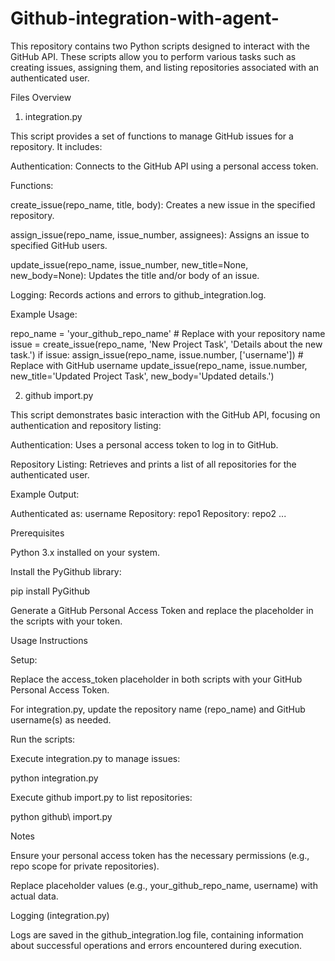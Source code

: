 # Github-integration-with-agent-

This repository contains two Python scripts designed to interact with the GitHub API. These scripts allow you to perform various tasks such as creating issues, assigning them, and listing repositories associated with an authenticated user.

Files Overview

1. integration.py

This script provides a set of functions to manage GitHub issues for a repository. It includes:

Authentication: Connects to the GitHub API using a personal access token.

Functions:

create_issue(repo_name, title, body): Creates a new issue in the specified repository.

assign_issue(repo_name, issue_number, assignees): Assigns an issue to specified GitHub users.

update_issue(repo_name, issue_number, new_title=None, new_body=None): Updates the title and/or body of an issue.

Logging: Records actions and errors to github_integration.log.

Example Usage:

repo_name = 'your_github_repo_name'  # Replace with your repository name
issue = create_issue(repo_name, 'New Project Task', 'Details about the new task.')
if issue:
    assign_issue(repo_name, issue.number, ['username'])  # Replace with GitHub username
    update_issue(repo_name, issue.number, new_title='Updated Project Task', new_body='Updated details.')

2. github import.py

This script demonstrates basic interaction with the GitHub API, focusing on authentication and repository listing:

Authentication: Uses a personal access token to log in to GitHub.

Repository Listing: Retrieves and prints a list of all repositories for the authenticated user.

Example Output:

Authenticated as: username
Repository: repo1
Repository: repo2
...

Prerequisites

Python 3.x installed on your system.

Install the PyGithub library:

pip install PyGithub

Generate a GitHub Personal Access Token and replace the placeholder in the scripts with your token.

Usage Instructions

Setup:

Replace the access_token placeholder in both scripts with your GitHub Personal Access Token.

For integration.py, update the repository name (repo_name) and GitHub username(s) as needed.

Run the scripts:

Execute integration.py to manage issues:

python integration.py

Execute github import.py to list repositories:

python github\ import.py

Notes

Ensure your personal access token has the necessary permissions (e.g., repo scope for private repositories).

Replace placeholder values (e.g., your_github_repo_name, username) with actual data.

Logging (integration.py)

Logs are saved in the github_integration.log file, containing information about successful operations and errors encountered during execution.

